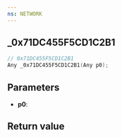 ```yaml
---
ns: NETWORK
---
```

## _0x71DC455F5CD1C2B1

```c
// 0x71DC455F5CD1C2B1
Any _0x71DC455F5CD1C2B1(Any p0);
```


## Parameters
* **p0**: 

## Return value
